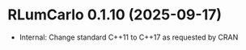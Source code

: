 




<!-- NEWS.md was auto-generated by NEWS.Rmd. Please DO NOT edit by hand!-->

# RLumCarlo 0.1.10 (2025-09-17)

- Internal: Change standard C++11 to C++17 as requested by CRAN
